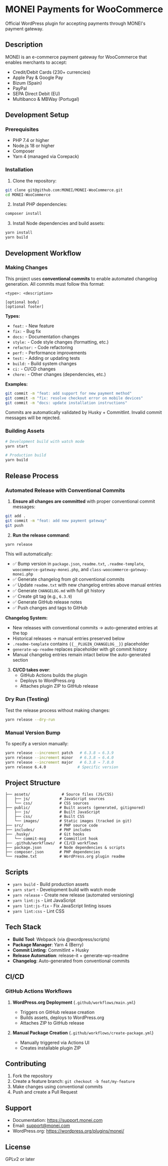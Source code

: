 # MONEI Payments for WooCommerce

Official WordPress plugin for accepting payments through MONEI's payment gateway.

## Description

MONEI is an e-commerce payment gateway for WooCommerce that enables merchants to accept:
- Credit/Debit Cards (230+ currencies)
- Apple Pay & Google Pay
- Bizum (Spain)
- PayPal
- SEPA Direct Debit (EU)
- Multibanco & MBWay (Portugal)

## Development Setup

### Prerequisites

- PHP 7.4 or higher
- Node.js 18 or higher
- Composer
- Yarn 4 (managed via Corepack)

### Installation

1. Clone the repository:
```bash
git clone git@github.com:MONEI/MONEI-WooCommerce.git
cd MONEI-WooCommerce
```

2. Install PHP dependencies:
```bash
composer install
```

3. Install Node dependencies and build assets:
```bash
yarn install
yarn build
```

## Development Workflow

### Making Changes

This project uses **conventional commits** to enable automated changelog generation. All commits must follow this format:

```
<type>: <description>

[optional body]
[optional footer]
```

**Types:**
- `feat:` - New feature
- `fix:` - Bug fix
- `docs:` - Documentation changes
- `style:` - Code style changes (formatting, etc.)
- `refactor:` - Code refactoring
- `perf:` - Performance improvements
- `test:` - Adding or updating tests
- `build:` - Build system changes
- `ci:` - CI/CD changes
- `chore:` - Other changes (dependencies, etc.)

**Examples:**
```bash
git commit -m "feat: add support for new payment method"
git commit -m "fix: resolve checkout error on mobile devices"
git commit -m "docs: update installation instructions"
```

Commits are automatically validated by Husky + Commitlint. Invalid commit messages will be rejected.

### Building Assets

```bash
# Development build with watch mode
yarn start

# Production build
yarn build
```

## Release Process

### Automated Release with Conventional Commits

1. **Ensure all changes are committed** with proper conventional commit messages:
```bash
git add .
git commit -m "feat: add new payment gateway"
git push
```

2. **Run the release command**:
```bash
yarn release
```

This will automatically:
- ✅ Bump version in `package.json`, `readme.txt`, `.readme-template`, `woocommerce-gateway-monei.php`, and `class-woocommerce-gateway-monei.php`
- ✅ Generate changelog from git conventional commits
- ✅ Update `readme.txt` with new changelog entries above manual entries
- ✅ Generate `CHANGELOG.md` with full git history
- ✅ Create git tag (e.g., `6.3.9`)
- ✅ Generate GitHub release notes
- ✅ Push changes and tags to GitHub

**Changelog System:**
- New releases with conventional commits → auto-generated entries at the top
- Historical releases → manual entries preserved below
- `.readme-template` contains `{{__PLUGIN_CHANGELOG__}}` placeholder
- `generate-wp-readme` replaces placeholder with git commit history
- Manual changelog entries remain intact below the auto-generated section

3. **CI/CD takes over**:
   - GitHub Actions builds the plugin
   - Deploys to WordPress.org
   - Attaches plugin ZIP to GitHub release

### Dry Run (Testing)

Test the release process without making changes:
```bash
yarn release --dry-run
```

### Manual Version Bump

To specify a version manually:
```bash
yarn release --increment patch   # 6.3.8 → 6.3.9
yarn release --increment minor   # 6.3.8 → 6.4.0
yarn release --increment major   # 6.3.8 → 7.0.0
yarn release 6.4.0              # Specific version
```

## Project Structure

```
├── assets/              # Source files (JS/CSS)
│   ├── js/             # JavaScript sources
│   └── css/            # CSS sources
├── public/             # Built assets (generated, gitignored)
│   ├── js/             # Built JavaScript
│   ├── css/            # Built CSS
│   └── images/         # Static images (tracked in git)
├── src/                # PHP source code
├── includes/           # PHP includes
├── .husky/             # Git hooks
│   └── commit-msg      # Commitlint hook
├── .github/workflows/  # CI/CD workflows
├── package.json        # Node dependencies & scripts
├── composer.json       # PHP dependencies
└── readme.txt          # WordPress.org plugin readme
```

## Scripts

- `yarn build` - Build production assets
- `yarn start` - Development build with watch mode
- `yarn release` - Create new release (automated versioning)
- `yarn lint:js` - Lint JavaScript
- `yarn lint:js-fix` - Fix JavaScript linting issues
- `yarn lint:css` - Lint CSS

## Tech Stack

- **Build Tool**: Webpack (via @wordpress/scripts)
- **Package Manager**: Yarn 4 (Berry)
- **Commit Linting**: Commitlint + Husky
- **Release Automation**: release-it + generate-wp-readme
- **Changelog**: Auto-generated from conventional commits

## CI/CD

### GitHub Actions Workflows

1. **WordPress.org Deployment** (`.github/workflows/main.yml`)
   - Triggers on GitHub release creation
   - Builds assets, deploys to WordPress.org
   - Attaches ZIP to GitHub release

2. **Manual Package Creation** (`.github/workflows/create-package.yml`)
   - Manually triggered via Actions UI
   - Creates installable plugin ZIP

## Contributing

1. Fork the repository
2. Create a feature branch: `git checkout -b feat/my-feature`
3. Make changes using conventional commits
4. Push and create a Pull Request

## Support

- Documentation: https://support.monei.com
- Email: support@monei.com
- WordPress.org: https://wordpress.org/plugins/monei/

## License

GPLv2 or later
